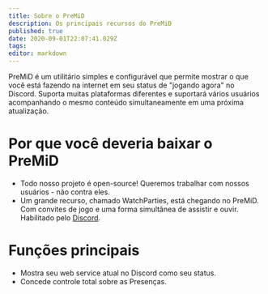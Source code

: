 ```yaml
---
title: Sobre o PreMiD
description: Os principais recursos do PreMiD
published: true
date: 2020-09-01T22:07:41.029Z
tags:
editor: markdown
---
```


PreMiD é um utilitário simples e configurável que permite mostrar o que você está fazendo na internet em seu status de "jogando agora" no Discord. Suporta muitas plataformas diferentes e suportará vários usuários acompanhando o mesmo conteúdo simultaneamente em uma próxima atualização.

# Por que você deveria baixar o PreMiD
- Todo nosso projeto é open-source! Queremos trabalhar com nossos usuários - não contra eles.
- Um grande recurso, chamado WatchParties, está chegando no PreMiD. Com convites de jogo e uma forma simultânea de assistir e ouvir. Habilitado pelo [Discord](https://discordapp.com/).

# Funções principais
- Mostra seu web service atual no Discord como seu status.
- Concede controle total sobre as Presenças.
